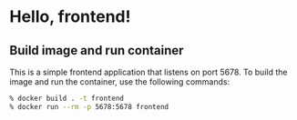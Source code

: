 # Hello, frontend!

## Build image and run container

This is a simple frontend application that listens on port 5678. To build the image and run the container, use the following commands:

```bash
% docker build . -t frontend
% docker run --rm -p 5678:5678 frontend
```
